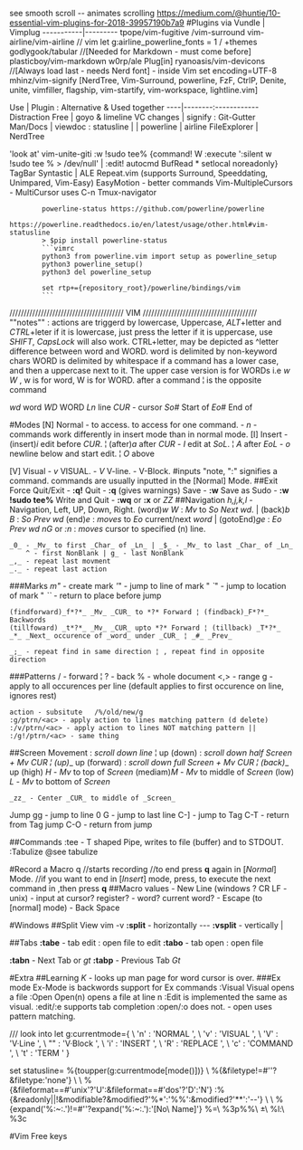    see smooth scroll -- animates scrolling
https://medium.com/@huntie/10-essential-vim-plugins-for-2018-39957190b7a9
#Plugins
via Vundle | Vimplug
-----------|---------
tpope/vim-fugitive
	/vim-surround
vim-airline/vim-airline				// vim let g:airline_powerline_fonts = 1
				/ +themes
godlygook/tabular					//[Needed for Markdown - must come before]
plasticboy/vim-markdown
w0rp/ale
Plug[in] ryanoasis/vim-devicons		//[Always load last - needs Nerd font] - inside Vim set encoding=UTF-8
mhinz/vim-signify
[NerdTree, Vim-Surround, powerline, FzF, CtrlP, Denite, unite, vimfiller, flagship, vim-startify, vim-workspace, lightline.vim]


Use | Plugin : Alternative & Used together
----|--------:------------
Distraction Free | goyo & limeline
VC changes | signify : Git-Gutter
Man/Docs | viewdoc :
statusline |  | powerline | airline
FileExplorer | NerdTree

'look at'
	vim-unite-giti
	:w !sudo tee% 	{command! W :execute ':silent w !sudo tee % > /dev/null' | :edit!
					autocmd BufRead * setlocal noreadonly}
	TagBar
	Syntastic | ALE
	Repeat.vim (supports Surround, Speeddating, Unimpared, Vim-Easy)
	EasyMotion - better <motion> commands
	Vim-MultipleCursors - MultiCursor      uses C-n
	Tmux-navigator
	
			powerline-status https://github.com/powerline/powerline
			https://powerline.readthedocs.io/en/latest/usage/other.html#vim-statusline
			> $pip install powerline-status
			```vimrc
			python3 from powerline.vim import setup as powerline_setup
			python3 powerline_setup()
			python3 del powerline_setup

			set rtp+={repository_root}/powerline/bindings/vim
			```
////////////////////////////////////////
				VIM
////////////////////////////////////////
""notes"" : actions are triggerd by lowercase, Uppercase, _ALT_+letter and _CTRL_+leter
if it is lowercase, just press the letter
if it is uppercase, use _SHIFT_, _CapsLock_ will also work.
	CTRL+letter, may be depicted as ^letter
difference between word and WORD.
	word is delimited by non-keyword chars
	WORD is delimited by whitespace
	if a command has a lower case, and then a uppercase next to it. The upper case version is for WORDs
		i.e _w_ _W_ , w is for word, W is for WORD.
		after a command ¦ is the opposite command
		

_wd_ word
_WD_ WORD
_Ln_ line
_CUR_ - cursor
_So#_ Start of 
_Eo#_ End of 

#Modes
[N] Normal - _<ESC>_ to access. _<Ctrl-O>_ to access for one command.
			- _n_
			- commands work differently in insert mode than in normal mode.
[I] Insert 
	   - (insert)_i_ edit before _CUR_. ¦ (after)_a_ after _CUR_
	   	   - _I_ edit at _SoL_. ¦ _A_ after _EoL_
	   - _o_ newline below and start edit. ¦ _O_ above

[V] Visual
		- _v_ VISUAL.
		- _V_ V-line.
		- _<Ctrl-v>_ V-Block.
#inputs
"note, ":" signifies a command. commands are usually inputted in the [Normal] Mode.
##Exit
	Force Quit/Exit - __:q!__
	Quit - __:q__ (gives warnings)
	Save - __:w__
		Save as Sudo - __:w !sudo tee%__
	Write and Quit - __:wq__ or __:x__ or _ZZ_
##Navigation
	_h,j,k,l_ - Navigation, Left, UP, Down, Right.
	(word)_w_ _W_ : _Mv_ to _So_ _Next wd_. | (back)_b_ _B_ : _So_ _Prev wd_
	(end)_e_ : _moves_ to _Eo_ current/next _word_ | (gotoEnd)_ge_ : _Eo_ _Prev wd_
	_*n*G_ or _:*n*_ : _moves_ cursor to specified (n) line.

	_0_ - _Mv_ to first _Char_ of _Ln_ | _$_ - _Mv_ to last _Char_ of _Ln_
		^ - first NonBlank | g_ - last NonBlank
	_,_ - repeat last movment
	_._ - repeat last action
	
###Marks
	_m"_ - create mark
		_'_" - jump to line of mark "
		_`_" - jump to location of mark "
	_``_ - return to place before jump
		
	(findforward)_f*?*_ _Mv_ _CUR_ to *?* Forward ¦ (findback)_F*?*_ Backwords
	(tillfoward) _t*?*_ _Mv_ _CUR_ upto *?* Forward ¦ (tillback) _T*?*_ 
	_*_ _Next_ occurence of _word_ under _CUR_ ¦ _#_ _Prev_
	
	_;_ - repeat find in same direction ¦ , repeat find in opposite direction
		
###Patterns
	/ - forward ¦ ? - back
	% - whole document
	<,> - range
	g - apply to all occurences per line (default applies to first occurence on line, ignores rest)
	
	action - subsitute   /%/old/new/g
	:g/ptrn/<ac> - apply action to lines matching pattern (d delete)
	:/v/ptrn/<ac> - apply action to lines NOT matching pattern || :/g!/ptrn/<ac> - same thing
	
	
##Screen Movement
	_<Ctrl-E>_ : _scroll down line_ ¦ _<Ctrl-Y>_ up
		(down)_<Ctrl-D>_ : _scroll down half _Screen_ + _Mv_ _CUR_ ¦ (up)_<Ctrl-U>_  up
			(forward)_<Ctrl-F>_ : _scroll down full _Screen_ + _Mv_ _CUR_ ¦ (back)_<Ctrl-B>_  up
	(high)	_H_ - _Mv_ to top of _Screen_
	(mediam)_M_ - _Mv_ to middle of _Screen_
	(low)	_L_ - _Mv_ to bottom of _Screen_
	
	_zz_ - Center _CUR_ to middle of _Screen_


Jump
gg - jump to line 0
G - jump to last line
C-] - jump to Tag
C-T - return from Tag jump
C-O - return from jump


##Commands
	:tee - T shaped Pipe, writes to file (buffer) and to STDOUT.
	:Tabulize @see tabulize

#Record a Macro
<N> q<buffer>
	//starts recording
	//to end press __q__ again in [_Normal_] Mode.
	//if you want to end in [_Insert_]  mode, press,
		<Ctrl-O> to execute the next command in <N>
			,then press __q__
##Macro values
	<CR> - New Line (windows ? CR LF - unix)
	<C-R> - input at cursor? register?
	<C-R> - word? current word?
	<ESC> - Escape (to [normal] mode)
	<BS> - Back Space

#Windows
##Split View
vim -v
__:split__ - horizontally ---
__:vsplit__ - vertically |

##Tabs
__:tabe__ - tab edit : open file to edit
__:tabo__ - tab open : open file

__:tabn__ - Next Tab or _gt_
__:tabp__ - Previous Tab _Gt_

#Extra
##Learning
_K_ - looks up man page for word cursor is over.
###Ex mode
	Ex-Mode is backwords support for Ex commands
	:Visual	Visual opens a file
	:Open	Open(n) opens a file at line n
	:Edit is implemented the same as visual.
:edit/:e supports tab completion
:open/:o does not. - open uses pattern matching.



/// look into
let g:currentmode={
            \ 'n'      : 'NORMAL  ',
            \ 'v'      : 'VISUAL  ',
            \ 'V'      : 'V·Line  ',
            \ "<C-v>" : 'V·Block ',
            \ 'i'      : 'INSERT  ',
            \ 'R'      : 'REPLACE ',
            \ 'c'      : 'COMMAND ',
            \ 't'      : 'TERM    '
            \}

set statusline=
            \%{toupper(g:currentmode[mode()])}
            \\ %{&filetype!=#''?&filetype:'none'}
            \\ \ %{&fileformat==#'unix'?'U':&fileformat==#'dos'?'D':'N'}
            \:%{&readonly\|\|!&modifiable?&modified?'%*':'%%':&modified?'**':'--'}
            \\ \ %{expand('%:~:.')!=#''?expand('%:~:.'):'[No\ Name]'}
            \%=\ %3p%%\ \ %l:\ %3c


#Vim Free keys

